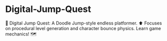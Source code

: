 # Digital-Jump-Quest
🐸 Digital Jump Quest: A Doodle Jump-style endless platformer. ⬆️ Focuses on procedural level generation and character bounce physics. Learn game mechanics! 🗺️
